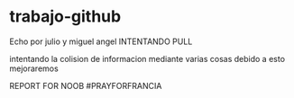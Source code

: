 # trabajo-github
Echo por julio y  miguel angel
INTENTANDO PULL

intentando la colision de informacion
mediante varias cosas
debido a esto mejoraremos

REPORT FOR NOOB
#PRAYFORFRANCIA
